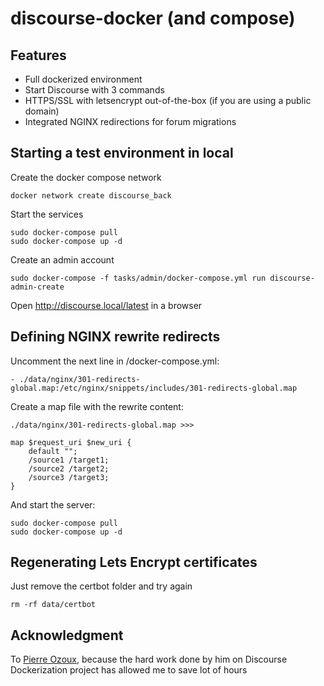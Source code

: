 # discourse-docker (and compose)

## Features

* Full dockerized environment
* Start Discourse with 3 commands 
* HTTPS/SSL with letsencrypt out-of-the-box (if you are using a public domain)
* Integrated NGINX redirections for forum migrations

## Starting a test environment in local

Create the docker compose network

```
docker network create discourse_back
```

Start the services

```
sudo docker-compose pull
sudo docker-compose up -d
```

Create an admin account

```
sudo docker-compose -f tasks/admin/docker-compose.yml run discourse-admin-create
```

Open http://discourse.local/latest in a browser

## Defining NGINX rewrite redirects

Uncomment the next line in /docker-compose.yml:
```
- ./data/nginx/301-redirects-global.map:/etc/nginx/snippets/includes/301-redirects-global.map
```

Create a map file with the rewrite content:
```
./data/nginx/301-redirects-global.map >>>

map $request_uri $new_uri {
    default "";
    /source1 /target1;
    /source2 /target2;
    /source3 /target3;
}
```

And start the server:
```
sudo docker-compose pull
sudo docker-compose up -d
```

## Regenerating Lets Encrypt certificates

Just remove the certbot folder and try again
```
rm -rf data/certbot
```

## Acknowledgment

To [Pierre Ozoux](https://lab.libreho.st/libre.sh), because the hard work done by him on Discourse Dockerization project has allowed me to save lot of hours
